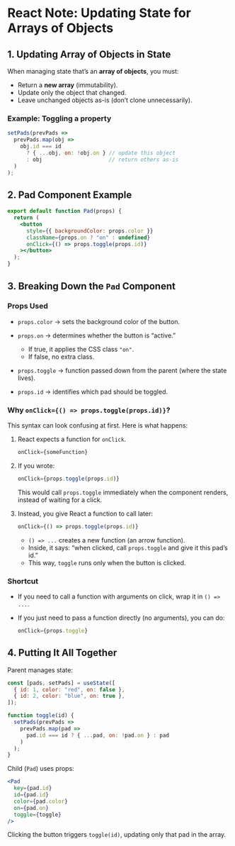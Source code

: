 # React Note: Updating State for Arrays of Objects


## 1. Updating Array of Objects in State

When managing state that’s an **array of objects**, you must:

* Return a **new array** (immutability).
* Update only the object that changed.
* Leave unchanged objects as-is (don’t clone unnecessarily).

### Example: Toggling a property

```jsx
setPads(prevPads =>
  prevPads.map(obj =>
    obj.id === id
      ? { ...obj, on: !obj.on } // update this object
      : obj                     // return others as-is
  )
);
```

## 2. Pad Component Example

```jsx
export default function Pad(props) {
  return (
    <button 
      style={{ backgroundColor: props.color }}
      className={props.on ? "on" : undefined}
      onClick={() => props.toggle(props.id)}
    ></button>
  );
}
```

## 3. Breaking Down the `Pad` Component

### Props Used

* `props.color` → sets the background color of the button.
* `props.on` → determines whether the button is “active.”

  * If true, it applies the CSS class `"on"`.
  * If false, no extra class.
* `props.toggle` → function passed down from the parent (where the state lives).
* `props.id` → identifies which pad should be toggled.

### Why `onClick={() => props.toggle(props.id)}`?

This syntax can look confusing at first. Here is what happens:

1. React expects a function for `onClick`.

   ```jsx
   onClick={someFunction}
   ```

2. If you wrote:

   ```jsx
   onClick={props.toggle(props.id)}
   ```

   This would call `props.toggle` immediately when the component renders, instead of waiting for a click.

3. Instead, you give React a function to call later:

   ```jsx
   onClick={() => props.toggle(props.id)}
   ```

   * `() => ...` creates a new function (an arrow function).
   * Inside, it says: “when clicked, call `props.toggle` and give it this pad’s id.”
   * This way, `toggle` runs only when the button is clicked.

### Shortcut

* If you need to call a function with arguments on click, wrap it in `() => ...`.
* If you just need to pass a function directly (no arguments), you can do:

  ```jsx
  onClick={props.toggle}
  ```


## 4. Putting It All Together

Parent manages state:

```jsx
const [pads, setPads] = useState([
  { id: 1, color: "red", on: false },
  { id: 2, color: "blue", on: true },
]);

function toggle(id) {
  setPads(prevPads =>
    prevPads.map(pad =>
      pad.id === id ? { ...pad, on: !pad.on } : pad
    )
  );
}
```

Child (`Pad`) uses props:

```jsx
<Pad
  key={pad.id}
  id={pad.id}
  color={pad.color}
  on={pad.on}
  toggle={toggle}
/>
```

Clicking the button triggers `toggle(id)`, updating only that pad in the array.
